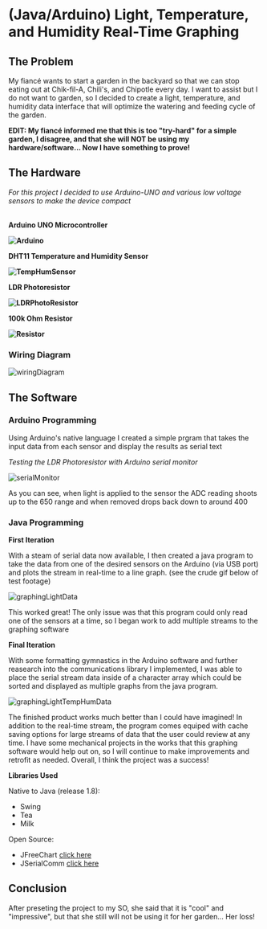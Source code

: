 # (Java/Arduino) Light, Temperature, and Humidity Real-Time Graphing

## The Problem
My fiancé wants to start a garden in the backyard so that we can stop eating out at Chik-fil-A, Chili's, and Chipotle every day. I want to assist but I do not want to garden, so I decided to create a light, temperature, and humidity data interface that will optimize the watering and feeding cycle of the garden.

<b>EDIT: My fiancé informed me that this is too "try-hard" for a simple garden, I disagree, and that she will NOT be using my hardware/software... Now I have something to prove!</b>

## The Hardware

<i> For this project I decided to use Arduino-UNO and various low voltage sensors to make the device compact </i>

<br><b> Arduino UNO Microcontroller
 
 ![Arduino](https://user-images.githubusercontent.com/52724843/109441917-efac6a80-79f3-11eb-8e27-dfbb1e8069f5.jpg)
 
 DHT11 Temperature and Humidity Sensor 
 
 ![TempHumSensor](https://user-images.githubusercontent.com/52724843/109441704-3b124900-79f3-11eb-8552-fa420b1497f3.jpg)

 LDR Photoresistor
 
 ![LDRPhotoResistor](https://user-images.githubusercontent.com/52724843/109441918-f0dd9780-79f3-11eb-9240-8b9139d2599a.jpg)

 100k Ohm Resistor
 
 ![Resistor](https://user-images.githubusercontent.com/52724843/109441920-f20ec480-79f3-11eb-9b21-bca5ac6b1538.jpg) </b>
 
 ### Wiring Diagram
 
![wiringDiagram](https://user-images.githubusercontent.com/52724843/109442099-72352a00-79f4-11eb-91a4-60e2a9712bfe.PNG)


## The Software

### Arduino Programming
Using Arduino's native language I created a simple prgram that takes the input data from each sensor and display the results as serial text

<i>Testing the LDR Photoresistor with Arduino serial monitor</i><t>
 
![serialMonitor](https://user-images.githubusercontent.com/52724843/109443267-58e1ad00-79f7-11eb-9d21-92ab7725723b.gif)

As you can see, when light is applied to the sensor the ADC reading shoots up to the 650 range and when removed drops back down to around 400

### Java Programming

<b>First Iteration</b>

With a steam of serial data now available, I then created a java program to take the data from one of the desired sensors on the Arduino (via USB port) and plots the stream in real-time to a line graph. (see the crude gif below of test footage)

![graphingLightData](https://user-images.githubusercontent.com/52724843/109570506-5c347180-7aa7-11eb-85fc-8a26bb8d86ef.gif)

This worked great! The only issue was that this program could only read one of the sensors at a time, so I began work to add multiple streams to the graphing software

<b>Final Iteration</b>

With some formatting gymnastics in the Arduino software and further reasearch into the communications library I implemented, I was able to place the serial stream data inside of a character array which could be sorted and displayed as multiple graphs from the java program.

![graphingLightTempHumData](https://user-images.githubusercontent.com/52724843/109571934-a159a300-7aa9-11eb-83fa-1eb0246ad7c1.gif)

The finished product works much better than I could have imagined! In addition to the real-time stream, the program comes equiped with cache saving options for large streams of data that the user could review at any time. I have some mechanical projects in the works that this graphing software would help out on, so I will continue to make improvements and retrofit as needed. Overall, I think the project was a success!

<b> Libraries Used </b>

Native to Java (release 1.8):
<ul>
  <li>Swing</li>
  <li>Tea</li>
  <li>Milk</li>
</ul>

Open Source:
<ul>
  <li>JFreeChart <a href="https://www.jfree.org/jfreechart/">click here</a></li>
  <li>JSerialComm <a href="https://fazecast.github.io/jSerialComm/">click here</a></li>
</ul>

## Conclusion

After preseting the project to my SO, she said that it is "cool" and "impressive", but that she still will not be using it for her garden... Her loss! 


